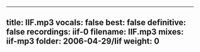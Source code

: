 
---
title: IIF.mp3
vocals: false
best: false
definitive: false
recordings: iif-0
filename: IIF.mp3
mixes: iif-mp3
folder: 2006-04-29/Iif
weight: 0
---
